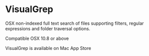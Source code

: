 VisualGrep
===

OSX non-indexed full text search of files supporting filters, regular expressions and folder traversal options.

Compatible OSX 10.8 or above

VisualGrep is available on Mac App Store
